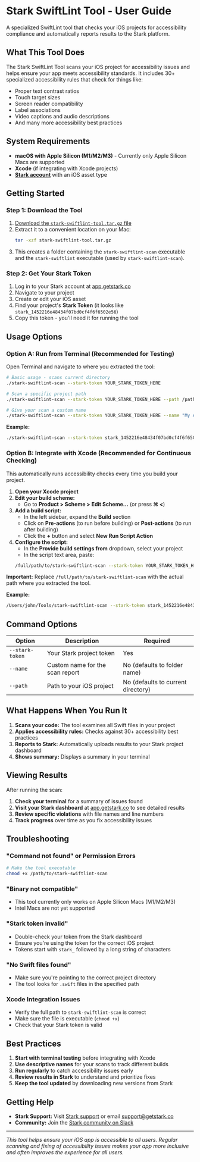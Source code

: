 # Stark SwiftLint Tool - User Guide

A specialized SwiftLint tool that checks your iOS projects for accessibility compliance and automatically reports results to the Stark platform.

## What This Tool Does

The Stark SwiftLint Tool scans your iOS project for accessibility issues and helps ensure your app meets accessibility standards. It includes 30+ specialized accessibility rules that check for things like:

- Proper text contrast ratios
- Touch target sizes
- Screen reader compatibility
- Label associations
- Video captions and audio descriptions
- And many more accessibility best practices

## System Requirements

- **macOS with Apple Silicon (M1/M2/M3)** - Currently only Apple Silicon Macs are supported
- **Xcode** (if integrating with Xcode projects)
- **[Stark account](https://app.getstark.co)** with an iOS asset type

## Getting Started

### Step 1: Download the Tool

1. [Download the `stark-swiftlint-tool.tar.gz` file](https://github.com/stark-contrast/stark-swiftlint-tool/releases/latest/download/stark-swiftlint-tool.tar.gz)
2. Extract it to a convenient location on your Mac:
   ```bash
   tar -xzf stark-swiftlint-tool.tar.gz
   ```
3. This creates a folder containing the `stark-swiftlint-scan` executable and the `stark-swiftlint` executable (used by `stark-swiftlint-scan`).

### Step 2: Get Your Stark Token

1. Log in to your Stark account at [app.getstark.co](https://app.getstark.co)
2. Navigate to your project
3. Create or edit your iOS asset
4. Find your project's **Stark Token** (it looks like `stark_1452216e48434f07bd0cf4f6f6502e56`)
5. Copy this token - you'll need it for running the tool

## Usage Options

### Option A: Run from Terminal (Recommended for Testing)

Open Terminal and navigate to where you extracted the tool:

```bash
# Basic usage - scans current directory
./stark-swiftlint-scan --stark-token YOUR_STARK_TOKEN_HERE

# Scan a specific project path
./stark-swiftlint-scan --stark-token YOUR_STARK_TOKEN_HERE --path /path/to/your/ios/project

# Give your scan a custom name
./stark-swiftlint-scan --stark-token YOUR_STARK_TOKEN_HERE --name "My App Accessibility Scan"
```

**Example:**
```bash
./stark-swiftlint-scan --stark-token stark_1452216e48434f07bd0cf4f6f6502e56 --name "MyApp iOS Lint" --path ~/Projects/MyApp
```

### Option B: Integrate with Xcode (Recommended for Continuous Checking)

This automatically runs accessibility checks every time you build your project.

1. **Open your Xcode project**
2. **Edit your build scheme:**
   - Go to **Product > Scheme > Edit Scheme...** (or press **⌘ <**)
3. **Add a build script:**
   - In the left sidebar, expand the **Build** section
   - Click on **Pre-actions** (to run before building) or **Post-actions** (to run after building)
   - Click the **+** button and select **New Run Script Action**
4. **Configure the script:**
   - In the **Provide build settings from** dropdown, select your project
   - In the script text area, paste:
   ```bash
   /full/path/to/stark-swiftlint-scan --stark-token YOUR_STARK_TOKEN_HERE --name "iOS Lint Check" --path "${SRCROOT}"
   ```

**Important:** Replace `/full/path/to/stark-swiftlint-scan` with the actual path where you extracted the tool.

**Example:**
```bash
/Users/john/Tools/stark-swiftlint-scan --stark-token stark_1452216e48434f07bd0cf4f6f6502e56 --name "MyApp Accessibility" --path "${SRCROOT}"
```

## Command Options

| Option | Description | Required |
|--------|-------------|----------|
| `--stark-token` | Your Stark project token | Yes |
| `--name` | Custom name for the scan report | No (defaults to folder name) |
| `--path` | Path to your iOS project | No (defaults to current directory) |

## What Happens When You Run It

1. **Scans your code:** The tool examines all Swift files in your project
2. **Applies accessibility rules:** Checks against 30+ accessibility best practices
3. **Reports to Stark:** Automatically uploads results to your Stark project dashboard
4. **Shows summary:** Displays a summary in your terminal

## Viewing Results

After running the scan:

1. **Check your terminal** for a summary of issues found
2. **Visit your Stark dashboard** at [app.getstark.co](https://app.getstark.co) to see detailed results
3. **Review specific violations** with file names and line numbers
4. **Track progress** over time as you fix accessibility issues

## Troubleshooting

### "Command not found" or Permission Errors
```bash
# Make the tool executable
chmod +x /path/to/stark-swiftlint-scan
```

### "Binary not compatible"
- This tool currently only works on Apple Silicon Macs (M1/M2/M3)
- Intel Macs are not yet supported

### "Stark token invalid"
- Double-check your token from the Stark dashboard
- Ensure you're using the token for the correct iOS project
- Tokens start with `stark_` followed by a long string of characters

### "No Swift files found"
- Make sure you're pointing to the correct project directory
- The tool looks for `.swift` files in the specified path

### Xcode Integration Issues
- Verify the full path to `stark-swiftlint-scan` is correct
- Make sure the file is executable (`chmod +x`)
- Check that your Stark token is valid

## Best Practices

1. **Start with terminal testing** before integrating with Xcode
2. **Use descriptive names** for your scans to track different builds
3. **Run regularly** to catch accessibility issues early
4. **Review results in Stark** to understand and prioritize fixes
5. **Keep the tool updated** by downloading new versions from Stark

## Getting Help

- **Stark Support:** Visit [Stark support](https://www.getstark.co/support/) or email [support@getstark.co](mailto:support@getstark.co)
- **Community:** Join the [Stark community on Slack](https://join.slack.com/t/stark-community/shared_invite/zt-2vcvslegh-hdKIWCsahSdsrk3CPq9k7w)

---

*This tool helps ensure your iOS app is accessible to all users. Regular scanning and fixing of accessibility issues makes your app more inclusive and often improves the experience for all users.*